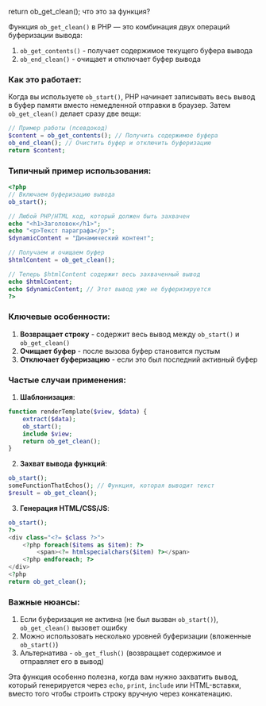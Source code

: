 return ob_get_clean(); что это за функция?

Функция `ob_get_clean()` в PHP — это комбинация двух операций буферизации вывода:

1. `ob_get_contents()` - получает содержимое текущего буфера вывода
2. `ob_end_clean()` - очищает и отключает буфер вывода

### Как это работает:

Когда вы используете `ob_start()`, PHP начинает записывать весь вывод в буфер памяти вместо немедленной отправки в браузер. Затем `ob_get_clean()` делает сразу две вещи:

```php
// Пример работы (псевдокод)
$content = ob_get_contents(); // Получить содержимое буфера
ob_end_clean(); // Очистить буфер и отключить буферизацию
return $content;
```

### Типичный пример использования:

```php
<?php
// Включаем буферизацию вывода
ob_start();

// Любой PHP/HTML код, который должен быть захвачен
echo "<h1>Заголовок</h1>";
echo "<p>Текст параграфа</p>";
$dynamicContent = "Динамический контент";

// Получаем и очищаем буфер
$htmlContent = ob_get_clean();

// Теперь $htmlContent содержит весь захваченный вывод
echo $htmlContent;
echo $dynamicContent; // Этот вывод уже не буферизируется
?>
```

### Ключевые особенности:
1. **Возвращает строку** - содержит весь вывод между `ob_start()` и `ob_get_clean()`
2. **Очищает буфер** - после вызова буфер становится пустым
3. **Отключает буферизацию** - если это был последний активный буфер

### Частые случаи применения:
1. **Шаблонизация**:
```php
function renderTemplate($view, $data) {
    extract($data);
    ob_start();
    include $view;
    return ob_get_clean();
}
```

2. **Захват вывода функций**:
```php
ob_start();
someFunctionThatEchos(); // Функция, которая выводит текст
$result = ob_get_clean();
```

3. **Генерация HTML/CSS/JS**:
```php
ob_start();
?>
<div class="<?= $class ?>">
    <?php foreach($items as $item): ?>
        <span><?= htmlspecialchars($item) ?></span>
    <?php endforeach; ?>
</div>
<?php
return ob_get_clean();
```

### Важные нюансы:
1. Если буферизация не активна (не был вызван `ob_start()`), `ob_get_clean()` вызовет ошибку
2. Можно использовать несколько уровней буферизации (вложенные `ob_start()`)
3. Альтернатива - `ob_get_flush()` (возвращает содержимое и отправляет его в вывод)

Эта функция особенно полезна, когда вам нужно захватить вывод, который генерируется через `echo`, `print`, `include` или HTML-вставки, вместо того чтобы строить строку вручную через конкатенацию.